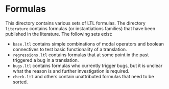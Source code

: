 # Formulas

This directory contains various sets of LTL formulas. The directory `literature` contains formulas (or instantiations families) that have been published in the literature. The following sets exist:

* `base.ltl` contains simple combinations of modal operators and boolean connectives to test basic functionality of a translation.
* `regressions.ltl` contains formulas that at some point in the past triggered a bug in a translation.
* `bugs.ltl` contains formulas who currently trigger bugs, but it is unclear what the reason is and further investigation is required.
* `check.ltl` and others contain unattributed formulas that need to be sorted.
